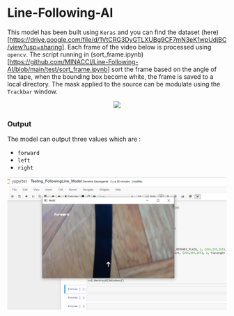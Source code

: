 # Line-Following-AI
This model has been built using `Keras` and you can find the dataset (here)[https://drive.google.com/file/d/1VtCRG3DyGTLXUBg9CF7mN3eK1wpUdjBC/view?usp=sharing].
Each frame of the video below is processed using `opencv`. The script running in (sort_frame.ipynb)[https://github.com/MINACCI/Line-Following-AI/blob/main/test/sort_frame.ipynb] sort the frame based on the angle of the tape, when the bounding box become white, the frame is saved to a local directory. The mask applied to the source can be modulate using the `Trackbar` window.

<p align="center">
  <img src="sorting frames demo.gif"/>
  <br>
</p>

### Output
The model can output three values which are :
- `forward`
- `left`
- `right`

<p align="center">
  <img src="results/images/model result.png"/>
  <br>
</p>
